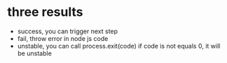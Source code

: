 # three results
  * success, you can trigger next step
  * fail, throw error in node js code
  * unstable, you can call process.exit(code) if code is not equals 0, it will be unstable

  
  
